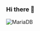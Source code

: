 ### Hi there 👋

![MariaDB](https://img.shields.io/badge/MariaDB-003545?style=for-the-badge&logo=mariadb&logoColor=white)

<!--
**llHorizonll/llHorizonll** is a ✨ _special_ ✨ repository because its `README.md` (this file) appears on your GitHub profile.

Here are some ideas to get you started:

- 🔭 I’m currently working on ...
- 🌱 I’m currently learning ...
- 👯 I’m looking to collaborate on ...
- 🤔 I’m looking for help with ...
- 💬 Ask me about ...
- 📫 How to reach me: ...
- 😄 Pronouns: ...
- ⚡ Fun fact: ...
-->
